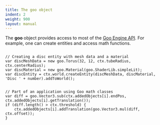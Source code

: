 ```yaml
---
title: The goo object
indent: 2
weight: 900
layout: manual
---
```

The <strong>goo </strong>object provides access to most of the <a href="http://code.gooengine.com/latest/docs/" target="_blank">Goo Engine API</a>. For example, one can create entities and access math functions.

<pre><code>
// Creating a disc entity with mesh data and a material
var discMeshData = new goo.Torus(32, 12, ctx.tubeRadius, ctx.centerRadius);
var discMaterial = new goo.Material(goo.ShaderLib.simpleLit);
var discEntity = ctx.world.createEntity(discMeshData, discMaterial, 'Disc ' + number).addToWorld();
</code></pre>


<pre><code>
// Part of an application using Goo math classes
var diff = goo.Vector3.sub(ctx.addedObjects[i].endPos, ctx.addedObjects[i].getTranslation());
if (diff.length() > ctx.threshold) {
	ctx.addedObjects[i].addTranslation(goo.Vector3.mul(diff, ctx.offset));
}
</code></pre>
